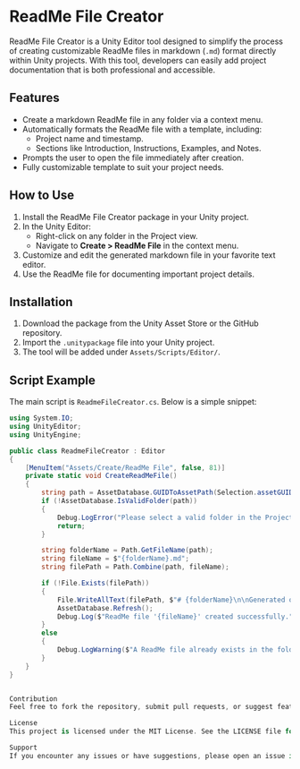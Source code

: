 # ReadMe File Creator

ReadMe File Creator is a Unity Editor tool designed to simplify the process of creating customizable ReadMe files in markdown (`.md`) format directly within Unity projects. With this tool, developers can easily add project documentation that is both professional and accessible.

## Features

- Create a markdown ReadMe file in any folder via a context menu.
- Automatically formats the ReadMe file with a template, including:
  - Project name and timestamp.
  - Sections like Introduction, Instructions, Examples, and Notes.
- Prompts the user to open the file immediately after creation.
- Fully customizable template to suit your project needs.

## How to Use

1. Install the ReadMe File Creator package in your Unity project.
2. In the Unity Editor:
   - Right-click on any folder in the Project view.
   - Navigate to **Create > ReadMe File** in the context menu.
3. Customize and edit the generated markdown file in your favorite text editor.
4. Use the ReadMe file for documenting important project details.

## Installation

1. Download the package from the Unity Asset Store or the GitHub repository.
2. Import the `.unitypackage` file into your Unity project.
3. The tool will be added under `Assets/Scripts/Editor/`.

## Script Example

The main script is `ReadmeFileCreator.cs`. Below is a simple snippet:

```csharp
using System.IO;
using UnityEditor;
using UnityEngine;

public class ReadmeFileCreator : Editor
{
    [MenuItem("Assets/Create/ReadMe File", false, 81)]
    private static void CreateReadMeFile()
    {
        string path = AssetDatabase.GUIDToAssetPath(Selection.assetGUIDs[0]);
        if (!AssetDatabase.IsValidFolder(path))
        {
            Debug.LogError("Please select a valid folder in the Project view.");
            return;
        }

        string folderName = Path.GetFileName(path);
        string fileName = $"{folderName}.md";
        string filePath = Path.Combine(path, fileName);

        if (!File.Exists(filePath))
        {
            File.WriteAllText(filePath, $"# {folderName}\n\nGenerated on {System.DateTime.Now}");
            AssetDatabase.Refresh();
            Debug.Log($"ReadMe file '{fileName}' created successfully.");
        }
        else
        {
            Debug.LogWarning($"A ReadMe file already exists in the folder: {path}");
        }
    }
}


Contribution
Feel free to fork the repository, submit pull requests, or suggest features. Contributions are welcome!

License
This project is licensed under the MIT License. See the LICENSE file for details.

Support
If you encounter any issues or have suggestions, please open an issue in this repository or contact me directly.

